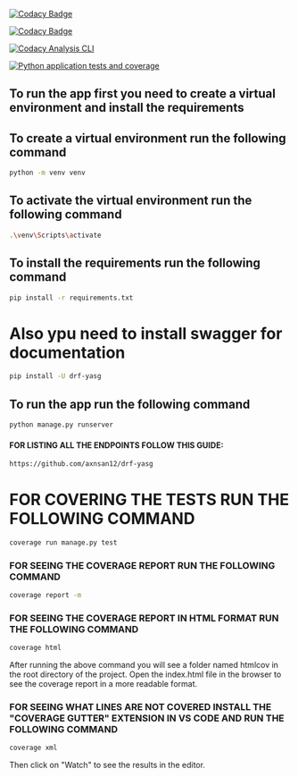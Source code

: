 [![Codacy Badge](https://app.codacy.com/project/badge/Grade/8d73f5ea006a4691a973f2fdaaaf4ccc)](https://app.codacy.com/gh/rubsuadav/django-pyrebase/dashboard?utm_source=gh&utm_medium=referral&utm_content=&utm_campaign=Badge_grade)

[![Codacy Badge](https://app.codacy.com/project/badge/Coverage/8d73f5ea006a4691a973f2fdaaaf4ccc)](https://app.codacy.com/gh/rubsuadav/django-pyrebase/dashboard?utm_source=gh&utm_medium=referral&utm_content=&utm_campaign=Badge_coverage)

[![Codacy Analysis CLI](https://github.com/rubsuadav/django-pyrebase/actions/workflows/analysis.yml/badge.svg)](https://github.com/rubsuadav/django-pyrebase/actions/workflows/analysis.yml)

[![Python application tests and coverage](https://github.com/rubsuadav/django-pyrebase/actions/workflows/tests.yml/badge.svg)](https://github.com/rubsuadav/django-pyrebase/actions/workflows/tests.yml)

## To run the app first you need to create a virtual environment and install the requirements

## To create a virtual environment run the following command

```bash
python -m venv venv
```

## To activate the virtual environment run the following command

```bash
.\venv\Scripts\activate
```

## To install the requirements run the following command

```bash
pip install -r requirements.txt
```

# Also ypu need to install swagger for documentation

```bash
pip install -U drf-yasg
```

## To run the app run the following command

```bash
python manage.py runserver
```

#### FOR LISTING ALL THE ENDPOINTS FOLLOW THIS GUIDE:

```bash
https://github.com/axnsan12/drf-yasg
```

# FOR COVERING THE TESTS RUN THE FOLLOWING COMMAND

```bash
coverage run manage.py test
```

### FOR SEEING THE COVERAGE REPORT RUN THE FOLLOWING COMMAND

```bash
coverage report -m
```

### FOR SEEING THE COVERAGE REPORT IN HTML FORMAT RUN THE FOLLOWING COMMAND

```bash
coverage html
```

After running the above command you will see a folder named htmlcov in the root directory of the project. Open the index.html file in the browser to see the coverage report in a more readable format.

### FOR SEEING WHAT LINES ARE NOT COVERED INSTALL THE "COVERAGE GUTTER" EXTENSION IN VS CODE AND RUN THE FOLLOWING COMMAND

```bash
coverage xml
```

Then click on "Watch" to see the results in the editor.
